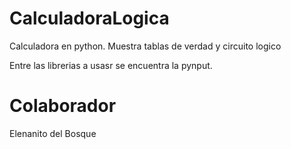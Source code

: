 # CalculadoraLogica
Calculadora en python. Muestra tablas de verdad y circuito logico

Entre las librerias a usasr se encuentra la pynput.

# Colaborador
Elenanito del Bosque 